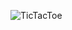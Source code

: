 ![TicTacToe](https://user-images.githubusercontent.com/66513003/115415856-35d2bd00-a232-11eb-947c-3e4856f2d5ca.png)
